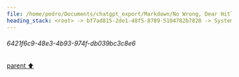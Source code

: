 ```yaml
---
file: /home/pedro/Documents/chatgpt_export/Markdown/No Wrong, Dear Hitler.md
heading_stack: <root> -> bf7ad815-2de1-48f5-8789-5104782b7820 -> System -> 402b27dc-c214-4012-8276-38baae78c05d -> System -> aaa21d04-daa9-4079-b13d-3c30dcbb044e -> User -> 97f5f57b-975d-4fba-9c0c-c1d47c3977b3 -> Assistant -> aaa2c491-2cb0-432b-9131-0543e4717f69 -> User -> 592ceeea-0cca-430b-a18d-ebd2ec0d9040 -> Assistant -> aaa28dcb-8aa0-4d0c-8359-0a93da409356 -> User -> 41ffdf78-de6f-4201-9956-f3e456820678 -> Assistant -> aaa2915e-81c0-4dec-9851-aecdc9b7049c -> User -> 2b25fda1-1cd4-48b2-b7c8-0ab4c5304dca -> Assistant -> aaa265d5-c2d5-4724-9167-d79552137269 -> User -> 6421f6c9-48e3-4b93-974f-db039bc3c8e6
---
```

###### 6421f6c9-48e3-4b93-974f-db039bc3c8e6
[parent ⬆️](#aaa265d5-c2d5-4724-9167-d79552137269)
